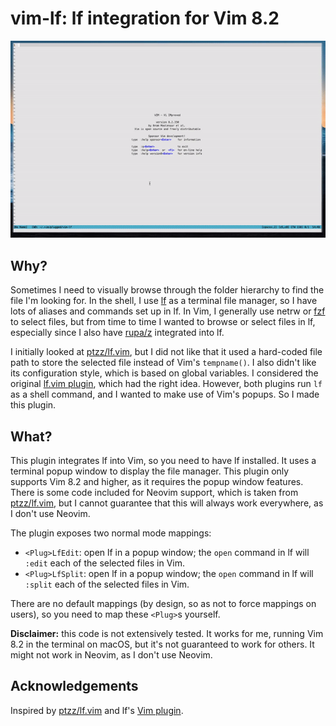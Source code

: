 # vim-lf: lf integration for Vim 8.2
![Demo of lf integration in Vim](demo.gif)

## Why?
Sometimes I need to visually browse through the folder hierarchy to find the file I'm looking for.
In the shell, I use [lf](https://github.com/gokcehan/lf) as a terminal file manager, so I have lots of aliases and commands set up in lf.
In Vim, I generally use netrw or [fzf](https://github.com/junegunn/fzf) to select files, but from time to time I wanted to browse or select files in lf, especially since I also have [rupa/z](https://github.com/rupa/z) integrated into lf.

I initially looked at [ptzz/lf.vim](https://github.com/ptzz/lf.vim), but I did not like that it used a hard-coded file path to store the selected file instead of Vim's `tempname()`.
I also didn't like its configuration style, which is based on global variables.
I considered the original [lf.vim plugin](https://github.com/gokcehan/lf/blob/master/etc/lf.vim), which had the right idea.
However, both plugins run `lf` as a shell command, and I wanted to make use of Vim's popups.
So I made this plugin.

## What?
This plugin integrates lf into Vim, so you need to have lf installed.
It uses a terminal popup window to display the file manager.
This plugin only supports Vim 8.2 and higher, as it requires the popup window features.
There is some code included for Neovim support, which is taken from [ptzz/lf.vim](https://github.com/ptzz/lf.vim), but I cannot guarantee that this will always work everywhere, as I don't use Neovim.

The plugin exposes two normal mode mappings:

* `<Plug>LfEdit`: open lf in a popup window; the `open` command in lf will `:edit` each of the selected files in Vim.
* `<Plug>LfSplit`: open lf in a popup window; the `open` command in lf will `:split` each of the selected files in Vim.

There are no default mappings (by design, so as not to force mappings on users), so you need to map these `<Plug>`s yourself.

**Disclaimer:** this code is not extensively tested.
It works for me, running Vim 8.2 in the terminal on macOS, but it's not guaranteed to work for others.
It might not work in Neovim, as I don't use Neovim.

## Acknowledgements
Inspired by [ptzz/lf.vim](https://github.com/ptzz/lf.vim) and lf's [Vim plugin](https://github.com/gokcehan/lf/blob/master/etc/lf.vim).
